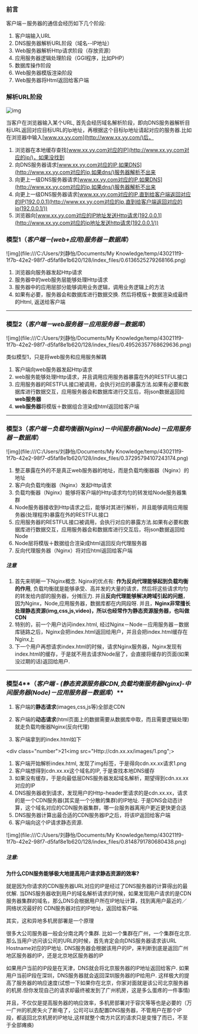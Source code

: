 ### **前言**

客户端－服务器的通信会经历如下几个阶段:

1. 客户端输入URL
2. DNS服务器解析URL阶段（域名--IP地址）
3. Web服务器解析Http请求阶段（存放资源）
4. 应用服务器逻辑处理阶段（GGI程序，比如PHP）
5. 数据库操作阶段
6. Web服务器模版渲染阶段
7. Web服务器将Html返回给客户端

### **解析URL阶段**

![img](0.45206346377730844.png)



当客户在浏览器输入某个URL, 首先会经历域名解析阶段，即向DNS服务器解析目标URL返回对应目标URL的Ip地址，再根据这个目标Ip地址请起对应的服务器.比如在浏览器中输入[www.xx.yy.com](http://www.xx.yy.com/)后，

1. 浏览器在本地缓存查找[www.xx.yy.com对应的IP](http://www.xx.yy.com对应的ip/)，如果没找到
2. 向DNS服务器请求[www.xx.yy.com对应的IP,如果DNS](http://www.xx.yy.com对应的ip,如果dns/)服务器解析不出来
3. 向更上一级DNS服务器请求[www.xx.yy.com对应的IP,如果DNS](http://www.xx.yy.com对应的ip,如果dns/)服务器解析不出来
4. 向更上一级DNS服务器请求[www.xx.yy.com对应的IP,直到给客户端返回对应的IP(192.0.0.1](http://www.xx.yy.com对应的ip,直到给客户端返回对应的ip(192.0.0.1/))
5. 浏览器向[www.xx.yy.com对应的IP地址发送Http请求(192.0.0.1](http://www.xx.yy.com对应的ip地址发送http请求(192.0.0.1/))

### **模型1（*****客户端－(web+应用)服务器－数据库*****）**

![img](file:///C:/Users/刘静怡/Documents/My Knowledge/temp/430211f9-1f7b-42e2-98f7-d5faf8e1b620/128/index_files/0.6136525279268166.png)

1. 浏览器向服务器发起Http请求
2. 服务器中的web服务层能够处理Http请求
3. 服务器中的应用层部分能够调用业务逻辑，调用业务逻辑上的方法
4. 如果有必要，服务器会和数据库进行数据交换. 然后将模版＋数据渲染成最终的Html, 返送给客户端

------

### **模型2（*****客户端－web服务器－应用服务器－数据库*****）**

![img](file:///C:/Users/刘静怡/Documents/My Knowledge/temp/430211f9-1f7b-42e2-98f7-d5faf8e1b620/128/index_files/0.49526357768629636.png)

类似模型1，只是将web服务和应用服务解耦

1. 客户端向web服务器发起Http请求
2. web服务能够处理Http请求，并且调用应用服务器暴露在外的RESTFUL接口
3. 应用服务器的RESTFUL接口被调用，会执行对应的暴露方法.如果有必要和数据库进行数据交互，应用服务器会和数据库进行交互后，将json数据返回给**web服务器**
4. **web服务器**将模版＋数据组合渲染成html返回给客户端

------

### **模型3（*****客户端－负载均衡器(Nginx)－中间服务器(Node)－应用服务器－数据库*****）**

![img](file:///C:/Users/刘静怡/Documents/My Knowledge/temp/430211f9-1f7b-42e2-98f7-d5faf8e1b620/128/index_files/0.37295794107243174.png)



1. 整正暴露在外的不是真正web服务器的地址，而是负载均衡器器（Nginx）的地址
2. 客户向负载均衡器（Nginx）发起Http请求
3. 负载均衡器（Nginx）能够将客户端的Http请求均匀的转发给Node服务器集群
4. Node服务器接收到Http请求之后，能够对其进行解析，并且能够调用应用服务器(处理程序)暴露在外的RESTFUL接口
5. 应用服务器的RESTFUL接口被调用，会执行对应的暴露方法.如果有必要和数据库进行数据交互，应用服务器会和数据库进行交互后，将json数据返回给Node
6. Node层将模版＋数据组合渲染成html返回反向代理服务器
7. 反向代理服务器（Nginx）将对应html返回给客户端

##### **注意**

1. 首先来明晰一下Nginx概念. Nginx的优点有: **作为反向代理能够起到负载均衡的作用**, 负载均衡就是能够承受、高并发的大量的请求，然后将这些请求均匀的转发给内部的服务器，分摊压力. 并且**反向代理能够解决跨域引起的问题**，因为Nginx，Node,应用服务器，数据库都在内网段呀. 并且，**Nginx非常擅长处理静态资源(img,css,js,video)，所以也经常作为静态资源服务器，也叫做CDN**
2. 特别的，前一个用户访问index.html, 经过Nginx－Node－应用服务器－数据库链路之后，Nginx会把index.html返回给用户，并且会把index.html缓存在Nginx上
3. 下一个用户再想请求index.html的时候，请求Nginx服务器，Nginx发现有index.html的缓存，于是就不用去请求Node层了，会直接将缓存的页面(如果没过期的话)返回给用户.

------

### **模型4****（*****客户端 - (静态资源服务器CDN,负载均衡服务器Nginx)-中间服务器(Node)－应用服务器－数据库*****）**



1. 客户端的**静态请求**(images,css,js等)全部走CDN
2. 客户端的**动态请求**(html页面上的数据需要从数据库中取，而且需要逻辑处理)就走负载均衡器Nginx(反向代理)

1. 客户端拿到的index.html如下

<div class="number">21</div><img src="Http://cdn.xx.xx/images/1.png";>

1. 客户端开始解析index.html, 发现了img标签，于是得向cdn.xx.xx请求1.png
2. 客户端想得到cdn.xx.xx这个域名的IP, 于是查找本地DNS缓存
3. 如果没有缓存，于是向最低层DNS服务器发起域名解析，期望得到cdn.xx.xx对应的IP
4. DNS服务器收到请求，发现用户的Http-header里请求的是cdn.xx.xx，请求的是一个CDN服务器(其实是一个分散的集群)的IP地址. 于是DNS会动态计算，这个域名对应的CDN服务器集群，哪一台服务器离用户更近更快更合适
5. DNS服务器计算出最合适的CDN服务器IP之后，将该IP返回给客户端
6. 客户端向这个IP请求静态资源.

![img](file:///C:/Users/刘静怡/Documents/My Knowledge/temp/430211f9-1f7b-42e2-98f7-d5faf8e1b620/128/index_files/0.8148791780680438.png)

##### 



##### **注意:**

**为什么CDN服务能够极大地提高用户请求静态资源的效率?**

就是因为你请求的CDN服务器URL对应的IP是经过了DNS服务器的计算得出的最优解. 当DNS服务器收到用户的域名解析请求的时候，如果发现用户请求的是CDN服务器集群的域名，那么DNS会根据用户所在IP地址计算，找到离用户最近的／网络状况最好的 CDN服务器对应的IP地址，返回给客户端.

其实，这和异地多机房部署是一个原理 

很多大公司服务器一般会分南北两个集群. 比如一个集群在广州，一个集群在北京. 那么当用户访问该公司的URL的时候，首先肯定会向DNS服务器请求该URL Hostname对应的IP地址. DNS服务器会根据该用户的IP，来判断到底是返回广州地区服务器的IP，还是北京地区服务器的IP 

如果用户当前的IP段是在天津，DNS就会将北京服务器的IP地址返回给客户. 如果用户当前IP段在深圳，DNS服务器就会返回深圳服务器的IP给用户. 这样极大的提高了服务器的响应速度(试想一下如果你在北京，你家对面就是该公司北京服务器的机房.但你发现自己的请求却最终被发到了广州机房，这是多么蛋疼的一件事情) 

并且，不仅仅是提高服务器的响应效率，多机房部署对于容灾等等也是必要的（万一广州的机房失火了断电了，公司可以去配置DNS服务器，不管用户在那个IP段，都返回北京机房的IP地址,这样就整个南方片区的请求只是变慢了而已，不至于全部瘫痪)

